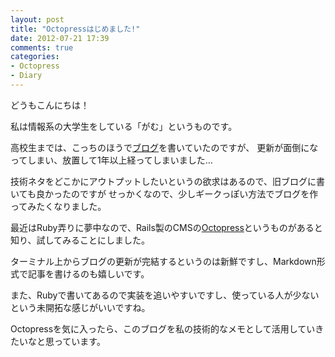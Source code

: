 ```yaml
---
layout: post
title: "Octopressはじめました!"
date: 2012-07-21 17:39
comments: true
categories: 
- Octopress
- Diary
---
```

どうもこんにちは！

私は情報系の大学生をしている「がむ」というものです。

高校生までは、こっちのほうで[ブログ](http://gmr.blog.shinobi.jp/)を書いていたのですが、
更新が面倒になってしまい、放置して1年以上経ってしまいました…

技術ネタをどこかにアウトプットしたいというの欲求はあるので、旧ブログに書いても良かったのですが
せっかくなので、少しギークっぽい方法でブログを作ってみたくなりました。

最近はRuby弄りに夢中なので、Rails製のCMSの[Octopress](http://octopress.org/)というものがあると知り、試してみることにしました。

ターミナル上からブログの更新が完結するというのは新鮮ですし、Markdown形式で記事を書けるのも嬉しいです。

また、Rubyで書いてあるので実装を追いやすいですし、使っている人が少ないという未開拓な感じがいいですね。

Octopressを気に入ったら、このブログを私の技術的なメモとして活用していきたいなと思っています。
